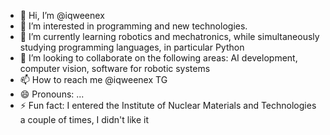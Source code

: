 - 👋 Hi, I’m @iqweenex
- 👀 I’m interested in programming and new technologies.
- 🌱 I’m currently learning robotics and mechatronics, while simultaneously studying programming languages, in particular Python
- 💞️ I’m looking to collaborate on the following areas: AI development, computer vision, software for robotic systems
- 📫 How to reach me @iqweenex TG
- 😄 Pronouns: ...
- ⚡ Fun fact: I entered the Institute of Nuclear Materials and Technologies a couple of times, I didn't like it

<!---
iqweenex/iqweenex is a ✨ special ✨ repository because its `README.md` (this file) appears on your GitHub profile.
You can click the Preview link to take a look at your changes.
--->
